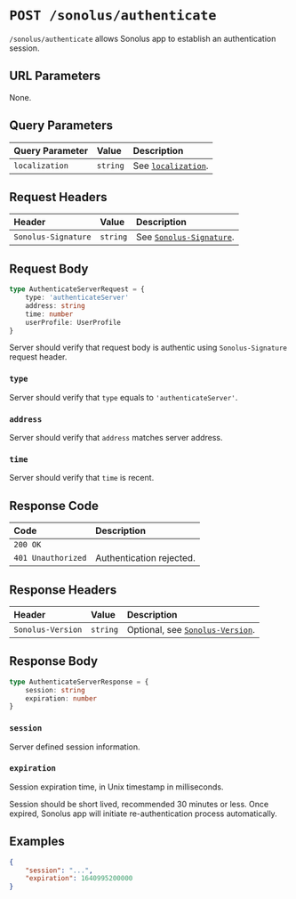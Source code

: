# `POST /sonolus/authenticate`

`/sonolus/authenticate` allows Sonolus app to establish an authentication session.

## URL Parameters

None.

## Query Parameters

| Query Parameter | Value    | Description                                                |
| :-------------- | :------- | :--------------------------------------------------------- |
| `localization`  | `string` | See [`localization`](../query-parameters/localization.md). |

## Request Headers

| Header              | Value    | Description                                                 |
| :------------------ | :------- | :---------------------------------------------------------- |
| `Sonolus-Signature` | `string` | See [`Sonolus-Signature`](../headers/sonolus-signature.md). |

## Request Body

```ts
type AuthenticateServerRequest = {
    type: 'authenticateServer'
    address: string
    time: number
    userProfile: UserProfile
}
```

Server should verify that request body is authentic using `Sonolus-Signature` request header.

### `type`

Server should verify that `type` equals to `'authenticateServer'`.

### `address`

Server should verify that `address` matches server address.

### `time`

Server should verify that `time` is recent.

## Response Code

| Code               | Description              |
| :----------------- | :----------------------- |
| `200 OK`           |                          |
| `401 Unauthorized` | Authentication rejected. |

## Response Headers

| Header            | Value    | Description                                                       |
| :---------------- | :------- | :---------------------------------------------------------------- |
| `Sonolus-Version` | `string` | Optional, see [`Sonolus-Version`](../headers/sonolus-version.md). |

## Response Body

```ts
type AuthenticateServerResponse = {
    session: string
    expiration: number
}
```

### `session`

Server defined session information.

### `expiration`

Session expiration time, in Unix timestamp in milliseconds.

Session should be short lived, recommended 30 minutes or less. Once expired, Sonolus app will initiate re-authentication process automatically.

## Examples

```json
{
    "session": "...",
    "expiration": 1640995200000
}
```
